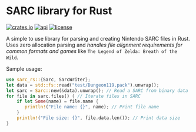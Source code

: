 # SARC library for Rust

[![crates.io](https://img.shields.io/crates/v/sarc-rs)](https://crates.io/crates/sarc-rs)
[![api](https://img.shields.io/badge/api-rustdoc-558b2f)](https://docs.rs/sarc-rs/)
[![license](https://img.shields.io/crates/l/sarc-rs)](https://spdx.org/licenses/MIT.html)

A simple to use library for parsing and creating Nintendo SARC files in Rust.
Uses zero allocation parsing and *handles file alignment requirements for common
formats and games* like `The Legend of Zelda: Breath of the Wild`.

Sample usage:

```rust
use sarc_rs::{Sarc, SarcWriter};
let data = std::fs::read("test/Dungeon119.pack").unwrap();
let sarc = Sarc::new(&data).unwrap(); // Read a SARC from binary data
for file in sarc.files() { // Iterate files in SARC
    if let Some(name) = file.name {
       println!("File name: {}", name); // Print file name
    }
    println!("File size: {}", file.data.len()); // Print data size
}
```
